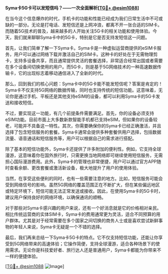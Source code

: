 **Syma卡5G卡可以发短信吗？——一次全面解析[[TG💪+ @esim1088](https://t.me/s/esim1088)]**

在当今这个信息爆炸的时代，手机卡的功能和性能已经成为我们日常生活中不可或缺的一部分。无论是打电话、发短信还是上网冲浪，都离不开一张合适的SIM卡。而随着5G技术的普及，越来越多的人开始关注5G卡的相关功能和使用体验。今天，我们就来聊聊Syma卡中的5G卡，特别是它是否支持发短信这一问题。

首先，让我们简单了解一下Syma卡。Syma卡是一种虚拟运营商提供的eSIM卡服务，用户可以通过网络下载并激活自己的SIM卡。这种卡的好处在于无需物理剪卡，支持多设备共享，而且通常提供灵活的套餐选择，非常适合经常出国或者需要在多个设备间切换使用的用户。而5G卡，则是基于5G网络技术的一种高速数据传输卡，它的出现标志着移动通信进入了全新的时代。

那么，回到我们的核心问题：Syma卡中的5G卡能不能发短信呢？答案是肯定的！Syma卡不仅支持5G网络的数据传输，同时也支持传统的短信功能。这意味着，无论你是通过手机、平板还是其他支持eSIM的设备，都可以利用Syma卡的5G卡发送和接收短信。

不过，要实现这一功能，有几个前提条件需要满足。首先，你的设备必须支持eSIM功能。目前市面上大多数新款智能手机都已支持eSIM，但如果你的设备较老，可能并不具备这一特性。其次，你需要确保你的Syma卡已经正确激活，并且选择了包含短信服务的套餐。Syma卡通常会提供多种套餐供用户选择，包括数据流量、语音通话和短信服务等，用户可以根据自己的需求进行搭配。

除了基本的短信功能外，Syma卡还提供了许多附加的便利性。例如，它支持全球漫游，这意味着你在国外旅行时，只需更换当地网络即可继续使用短信服务，无需担心国际漫游费用。此外，Syma卡的管理也非常便捷，用户可以通过官方APP随时查看余额、更改套餐或激活新设备，极大地提升了用户的使用体验。

当然，在享受这些便利的同时，也有一些需要注意的地方。比如，短信服务可能会受到网络信号的影响。虽然5G网络的覆盖范围正在不断扩大，但在某些偏远地区或特定环境下，短信可能无法正常发送或接收。因此，在使用Syma卡的5G卡时，建议用户保持良好的网络环境，以确保通讯的顺畅。

对于那些对Syma卡感兴趣的用户来说，还有一个好消息就是它的价格相对亲民。相比传统运营商的实体SIM卡，Syma卡的费用通常更为灵活，适合不同预算的用户群体。尤其是对于经常需要在多个国家之间切换的商务人士或是喜欢尝试新鲜事物的年轻人来说，Syma卡无疑是一个不错的选择。

最后，我们再来总结一下Syma卡5G卡的特点。它不仅支持短信功能，还能让你享受到5G网络带来的高速体验；它操作简便，支持全球漫游，适合各种场景下的使用需求。无论你是科技爱好者、旅行达人还是普通用户，Syma卡都能为你带来不一样的便捷体验。

[[TG💪+ @esim1088](https://t.me/s/esim1088) ![Image](https://i.postimg.cc/4NQfJmqS/Snipaste-2025-05-13-00-14-12.png)]